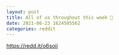```yaml
--- 
layout: post 
title: All of us throughout this week 🥲 
date: 2021-06-23 1624505562 
categories: reddit 
--- 
```

https://redd.it/o6soii